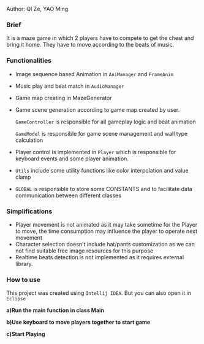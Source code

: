 Author: QI Ze, YAO Ming

### Brief

It is a maze game in which 2 players have to compete to get the chest and bring it home. They have to move according to the beats of music.

### Functionalities

- Image sequence based Animation in `AniManager` and `FrameAnim`
- Music play and beat match in `AudioManager`
- Game map creating in MazeGenerator
- Game scene generation according to game map created by user.

  `GameController` is responsible for all gameplay logic and beat animation

  `GameModel` is responsible for game scene management and wall type calculation

- Player control is implemented in `Player` which is responsible for keyboard events and some player animation.
- `Utils` include some utility functions like color interpolation and value clamp
- `GLOBAL` is responsible to store some CONSTANTS and to facilitate data communication between different classes

### Simplifications

- Player movement is not animated as it may take sometime for the Player to move, the time consumption may influence the player to operate next movement
- Character selection doesn't include hat/pants customization as we can not find suitable free image resources for this purpose
- Realtime beats detection is not implemented as it requires external library.

### How to use

This project was created using `Intellij IDEA`. But you can also open it in `Eclipse`

**a)Run the main function in class Main**

[](https://www.notion.so/d40af808fee84c5db54a0554ea64ae98#b442b2ebad344f349bdfbefbba25f3a7)

**b)Use keyboard to move players together to start game**

[](https://www.notion.so/d40af808fee84c5db54a0554ea64ae98#f725aa29f24243d1a5263ff6dd3d469f)

**c)Start Playing**
